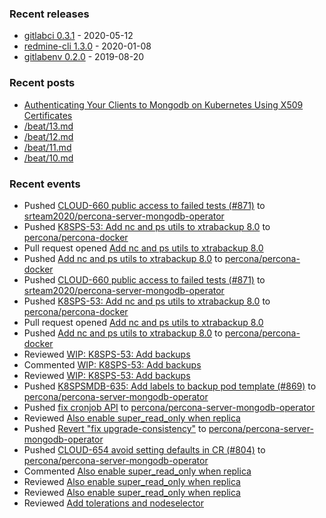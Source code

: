 ### Recent releases

* [gitlabci 0.3.1](https://github.com/egegunes/gitlabci/releases/tag/0.3.1) - 2020-05-12
* [redmine-cli 1.3.0](https://github.com/egegunes/redmine-cli/releases/tag/1.3.0) - 2020-01-08
* [gitlabenv 0.2.0](https://github.com/egegunes/gitlabenv/releases/tag/0.2.0) - 2019-08-20

### Recent posts

* [Authenticating Your Clients to Mongodb on Kubernetes Using X509 Certificates](https://ege.dev/posts/authenticating-your-clients-to-mongodb-on-kubernetes-using-x509-certificates/)
* [/beat/13.md](https://ege.dev/beat/13/)
* [/beat/12.md](https://ege.dev/beat/12/)
* [/beat/11.md](https://ege.dev/beat/11/)
* [/beat/10.md](https://ege.dev/beat/10/)

### Recent events

* Pushed [CLOUD-660 public access to failed tests (#871)](https://github.com/srteam2020/percona-server-mongodb-operator/commit/1d3554b2519c78ed6198fcdc869eec593bb9324c) to [srteam2020/percona-server-mongodb-operator](https://github.com/srteam2020/percona-server-mongodb-operator)
* Pushed [K8SPS-53: Add nc and ps utils to xtrabackup 8.0](https://github.com/percona/percona-docker/commit/c8058728882068d478beba876cddfe2454811739) to [percona/percona-docker](https://github.com/percona/percona-docker)
* Pull request opened [Add nc and ps utils to xtrabackup 8.0](https://github.com/percona/percona-docker/pull/569)
* Pushed [Add nc and ps utils to xtrabackup 8.0](https://github.com/percona/percona-docker/commit/57ad1a8c99d706da5328a7c38a588e925e20a7d5) to [percona/percona-docker](https://github.com/percona/percona-docker)
* Pushed [CLOUD-660 public access to failed tests (#871)](https://github.com/srteam2020/percona-server-mongodb-operator/commit/1d3554b2519c78ed6198fcdc869eec593bb9324c) to [srteam2020/percona-server-mongodb-operator](https://github.com/srteam2020/percona-server-mongodb-operator)
* Pushed [K8SPS-53: Add nc and ps utils to xtrabackup 8.0](https://github.com/percona/percona-docker/commit/c8058728882068d478beba876cddfe2454811739) to [percona/percona-docker](https://github.com/percona/percona-docker)
* Pull request opened [Add nc and ps utils to xtrabackup 8.0](https://github.com/percona/percona-docker/pull/569)
* Pushed [Add nc and ps utils to xtrabackup 8.0](https://github.com/percona/percona-docker/commit/57ad1a8c99d706da5328a7c38a588e925e20a7d5) to [percona/percona-docker](https://github.com/percona/percona-docker)
* Reviewed [WIP: K8SPS-53: Add backups](https://github.com/percona/percona-server-mysql-operator/pull/56)
* Commented [WIP: K8SPS-53: Add backups](https://github.com/percona/percona-server-mysql-operator/pull/56)
* Reviewed [WIP: K8SPS-53: Add backups](https://github.com/percona/percona-server-mysql-operator/pull/56)
* Pushed [K8SPSMDB-635: Add labels to backup pod template (#869)](https://github.com/percona/percona-server-mongodb-operator/commit/2b4c505fe7d73fd7eb22f7972f0108f1015e7a79) to [percona/percona-server-mongodb-operator](https://github.com/percona/percona-server-mongodb-operator)
* Pushed [fix cronjob API](https://github.com/percona/percona-server-mongodb-operator/commit/6d20dfe36af28fa9cda972bdd3400a83a3db0b81) to [percona/percona-server-mongodb-operator](https://github.com/percona/percona-server-mongodb-operator)
* Reviewed [Also enable super_read_only when replica](https://github.com/percona/percona-xtradb-cluster-operator/pull/1094)
* Pushed [Revert "fix upgrade-consistency"](https://github.com/percona/percona-server-mongodb-operator/commit/d74b1b7be812407c22994653fd1d6c8a6442bbe2) to [percona/percona-server-mongodb-operator](https://github.com/percona/percona-server-mongodb-operator)
* Pushed [CLOUD-654 avoid setting defaults in CR (#804)](https://github.com/percona/percona-server-mongodb-operator/commit/dd182eb1f5af06c4b9249ae8c1e8a2351642c01c) to [percona/percona-server-mongodb-operator](https://github.com/percona/percona-server-mongodb-operator)
* Commented [Also enable super_read_only when replica](https://github.com/percona/percona-xtradb-cluster-operator/pull/1094)
* Reviewed [Also enable super_read_only when replica](https://github.com/percona/percona-xtradb-cluster-operator/pull/1094)
* Reviewed [Also enable super_read_only when replica](https://github.com/percona/percona-xtradb-cluster-operator/pull/1094)
* Reviewed [Add tolerations and nodeselector](https://github.com/percona/percona-server-mysql-operator/pull/58)
